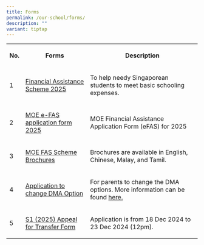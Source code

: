 ```yaml
---
title: Forms
permalink: /our-school/forms/
description: ""
variant: tiptap
---
```

<table style="minWidth: 75px">
<colgroup>
<col>
<col>
<col>
</colgroup>
<tbody>
<tr>
<th rowspan="1" colspan="1">
<p>No.</p>
</th>
<th rowspan="1" colspan="1">
<p>Forms</p>
</th>
<th rowspan="1" colspan="1">
<p>Description</p>
</th>
</tr>
<tr>
<td rowspan="1" colspan="1">
<p>1</p>
</td>
<td rowspan="1" colspan="1">
<p><a href="/files/Forms/MOE_FAS_Application_Form_2025.pdf" rel="noopener nofollow" target="_blank">Financial Assistance Scheme 2025</a>
</p>
</td>
<td rowspan="1" colspan="1">
<p>To help needy Singaporean students to meet basic schooling expenses.</p>
</td>
</tr>
<tr>
<td rowspan="1" colspan="1">
<p>2</p>
</td>
<td rowspan="1" colspan="1">
<p><a href="https://go.gov.sg/moe-efas" rel="noopener nofollow" target="_blank">MOE e-FAS application form 2025</a>
</p>
</td>
<td rowspan="1" colspan="1">
<p>MOE Financial Assistance Application Form (eFAS) for 2025</p>
</td>
</tr>
<tr>
<td rowspan="1" colspan="1">
<p>3</p>
</td>
<td rowspan="1" colspan="1">
<p><a href="https://go.gov.sg/chrmoefaspamplet" rel="noopener nofollow" target="_blank">MOE FAS Scheme Brochures</a>
</p>
</td>
<td rowspan="1" colspan="1">
<p>Brochures are available in English, Chinese, Malay, and Tamil.</p>
</td>
</tr>
<tr>
<td rowspan="1" colspan="1">
<p>4</p>
</td>
<td rowspan="1" colspan="1">
<p><a href="https://go.gov.sg/chrdma2024" rel="noopener noreferrer nofollow" target="_blank">Application to change DMA Option</a>
</p>
</td>
<td rowspan="1" colspan="1">
<p>For parents to change the DMA options. More information can be found
<a href="/files/Forms/annex_a_c__dma_2025.pdf" rel="noopener nofollow" target="_blank">here.</a>
</p>
</td>
</tr>
<tr>
<td rowspan="1" colspan="1">
<p>5</p>
</td>
<td rowspan="1" colspan="1">
<p><a href="https://go.gov.sg/appeal-sec1-2025" rel="noopener nofollow" target="_blank">S1 (2025) Appeal for Transfer Form</a>
</p>
</td>
<td rowspan="1" colspan="1">
<p>Application is from 18 Dec 2024 to 23 Dec 2024 (12pm).</p>
</td>
</tr>
</tbody>
</table>
<p></p>